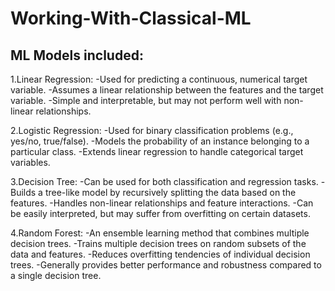 # Working-With-Classical-ML
## ML Models included:
1.Linear Regression:
  -Used for predicting a continuous, numerical target variable.
  -Assumes a linear relationship between the features and the target variable.
  -Simple and interpretable, but may not perform well with non-linear relationships.
  
2.Logistic Regression:
  -Used for binary classification problems (e.g., yes/no, true/false).
  -Models the probability of an instance belonging to a particular class.
  -Extends linear regression to handle categorical target variables.
  
3.Decision Tree:
  -Can be used for both classification and regression tasks.
  -Builds a tree-like model by recursively splitting the data based on the features.
  -Handles non-linear relationships and feature interactions.
  -Can be easily interpreted, but may suffer from overfitting on certain datasets.
  
4.Random Forest:
  -An ensemble learning method that combines multiple decision trees.
  -Trains multiple decision trees on random subsets of the data and features.
  -Reduces overfitting tendencies of individual decision trees.
  -Generally provides better performance and robustness compared to a single decision tree.
